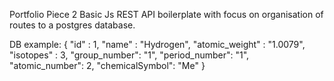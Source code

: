 Portfolio Piece 2
Basic Js REST API boilerplate with focus on organisation of routes to a postgres database.

DB example:
{
    "id" : 1,
    "name" : "Hydrogen",
    "atomic_weight" : "1.0079",
    "isotopes" : 3,
    "group_number": "1",
    "period_number": "1",
    "atomic_number": 2,
    "chemicalSymbol": "Me"
}
